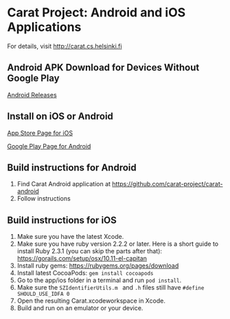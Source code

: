 # Carat Project: Android and iOS Applications

For details, visit http://carat.cs.helsinki.fi

## Android APK Download for Devices Without Google Play

[Android Releases](https://github.com/carat-project/carat-android/releases)

## Install on iOS or Android

[App Store Page for iOS](http://itunes.apple.com/us/app/carat/id504771500)

[Google Play Page for Android](https://play.google.com/store/apps/details?id=edu.berkeley.cs.amplab.carat.android)

## Build instructions for Android

1. Find Carat Android application at https://github.com/carat-project/carat-android
2. Follow instructions

## Build instructions for iOS

1. Make sure you have the latest Xcode.
2. Make sure you have ruby version 2.2.2 or later. Here is a short guide to install Ruby 2.3.1 (you can skip the parts after that): https://gorails.com/setup/osx/10.11-el-capitan
3. Install ruby gems: https://rubygems.org/pages/download
4. Install latest CocoaPods: `gem install cocoapods`
5. Go to the app/ios folder in a terminal and run `pod install`.
6. Make sure the `SZIdentifierUtils.m ` and `.h` files still have `#define SHOULD_USE_IDFA 0`
7. Open the resulting Carat.xcodeworkspace in Xcode.
8. Build and run on an emulator or your device.
